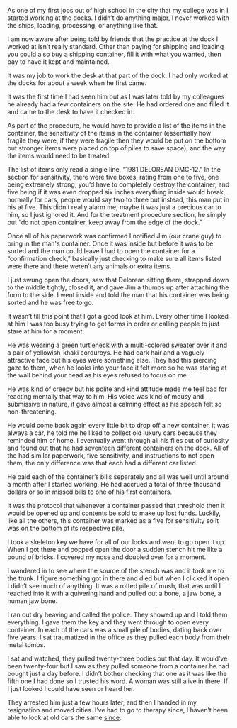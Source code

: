  As one of my first jobs out of high school in the city that my college was in I started working at the docks. I didn’t do anything major, I never worked with the ships, loading, processing, or anything like that.

I am now aware after being told by friends that the practice at the dock I worked at isn’t really standard. Other than paying for shipping and loading you could also buy a shipping container, fill it with what you wanted, then pay to have it kept and maintained.

It was my job to work the desk at that part of the dock. I had only worked at the docks for about a week when he first came.

It was the first time I had seen him but as I was later told by my colleagues he already had a few containers on the site. He had ordered one and filled it and came to the desk to have it checked in.

As part of the procedure, he would have to provide a list of the items in the container, the sensitivity of the items in the container (essentially how fragile they were, if they were fragile then they would be put on the bottom but stronger items were placed on top of piles to save space), and the way the items would need to be treated.

The list of items only read a single line, “1981 DELOREAN DMC-12.” In the section for sensitivity, there were five boxes, rating from one to five, one being extremely strong, you’d have to completely destroy the container, and five being if it was even dropped six inches everything inside would break, normally for cars, people would say two to three but instead, this man put in his at five. This didn’t really alarm me, maybe it was just a precious car to him, so I just ignored it. And for the treatment procedure section, he simply put “do not open container, keep away from the edge of the dock.”

Once all of his paperwork was confirmed I notified Jim (our crane guy) to bring in the man's container. Once it was inside but before it was to be sorted and the man could leave I had to open the container for a “confirmation check,” basically just checking to make sure all items listed were there and there weren’t any animals or extra items.

I just swung open the doors, saw that Delorean sitting there, strapped down to the middle tightly, closed it, and gave Jim a thumbs up after attaching the form to the side. I went inside and told the man that his container was being sorted and he was free to go.

It wasn’t till this point that I got a good look at him. Every other time I looked at him I was too busy trying to get forms in order or calling people to just stare at him for a moment.

He was wearing a green turtleneck with a multi-colored sweater over it and a pair of yellowish-khaki corduroys. He had dark hair and a vaguely attractive face but his eyes were something else. They had this piercing gaze to them, when he looks into your face it felt more so he was staring at the wall behind your head as his eyes refused to focus on me.

He was kind of creepy but his polite and kind attitude made me feel bad for reacting mentally that way to him. His voice was kind of mousy and submissive in nature, it gave almost a calming effect as his speech felt so non-threatening.

He would come back again every little bit to drop off a new container, it was always a car, he told me he liked to collect old luxury cars because they reminded him of home. I eventually went through all his files out of curiosity and found out that he had seventeen different containers on the dock. All of the had similar paperwork, five sensitivity, and instructions to not open them, the only difference was that each had a different car listed.

He paid each of the container’s bills separately and all was well until around a month after I started working. He had accrued a total of three thousand dollars or so in missed bills to one of his first containers.

It was the protocol that whenever a container passed that threshold then it would be opened up and contents be sold to make up lost funds. Luckily, like all the others, this container was marked as a five for sensitivity so it was on the bottom of its respective pile.

I took a skeleton key we have for all of our locks and went to go open it up. When I got there and popped open the door a sudden stench hit me like a pound of bricks. I covered my nose and doubled over for a moment.

I wandered in to see where the source of the stench was and it took me to the trunk. I figure something got in there and died but when I clicked it open I didn’t see much of anything. It was a rotted pile of mush, that was until I reached into it with a quivering hand and pulled out a bone, a jaw bone, a human jaw bone.

I ran out dry heaving and called the police. They showed up and I told them everything. I gave them the key and they went through to open every container. In each of the cars was a small pile of bodies, dating back over five years. I sat traumatized in the office as they pulled each body from their metal tombs.

I sat and watched, they pulled twenty-three bodies out that day. It would’ve been twenty-four but I saw as they pulled someone from a container he had bought just a day before. I didn’t bother checking that one as it was like the fifth one I had done so I trusted his word. A woman was still alive in there. If I just looked I could have seen or heard her.

They arrested him just a few hours later, and then I handed in my resignation and moved cities. I’ve had to go to therapy since, I haven’t been able to look at old cars the same [since](https://www.reddit.com/r/Plague_692/).